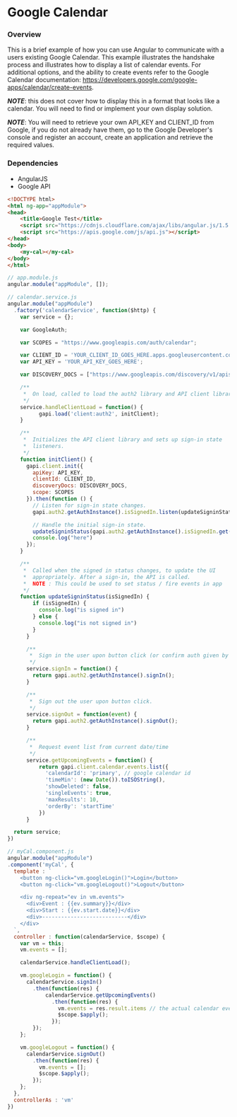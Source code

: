 # Google Calendar

### Overview
This is a brief example of how you can use Angular to communicate with a users existing Google Calendar. This example illustrates the handshake process and illustrates how to display a list of calendar events. For additional options, and the ability to create events refer to the Google Calendar documentation: https://developers.google.com/google-apps/calendar/create-events.

***NOTE***: this does not cover how to display this in a format that looks like a calendar. You will need to find or implement your own display solution.

***NOTE***: You will need to retrieve your own API_KEY and CLIENT_ID from Google, if you do not already have them, go to the Google Developer's console and register an account, create an application and retrieve the required values.

### Dependencies
* AngularJS
* Google API

```html
<!DOCTYPE html>
<html ng-app="appModule">
<head>
	<title>Google Test</title>
	<script src="https://cdnjs.cloudflare.com/ajax/libs/angular.js/1.5.7/angular.min.js"></script>
	<script src="https://apis.google.com/js/api.js"></script>
</head>
<body>
	<my-cal></my-cal>
</body>
</html>
```

```js
// app.module.js
angular.module("appModule", []);
```

```js
// calendar.service.js
angular.module("appModule")
  .factory('calendarService', function($http) {
    var service = {};

    var GoogleAuth;

    var SCOPES = "https://www.googleapis.com/auth/calendar";

    var CLIENT_ID = 'YOUR_CLIENT_ID_GOES_HERE.apps.googleusercontent.com';
    var API_KEY = 'YOUR_API_KEY_GOES_HERE';

    var DISCOVERY_DOCS = ["https://www.googleapis.com/discovery/v1/apis/calendar/v3/rest"];

    /**
     *  On load, called to load the auth2 library and API client library.
     */
    service.handleClientLoad = function() {
          gapi.load('client:auth2', initClient);
    }

    /**
     *  Initializes the API client library and sets up sign-in state
     *  listeners.
     */
    function initClient() {
      gapi.client.init({
        apiKey: API_KEY,
        clientId: CLIENT_ID,
        discoveryDocs: DISCOVERY_DOCS,
        scope: SCOPES
      }).then(function () {
        // Listen for sign-in state changes.
        gapi.auth2.getAuthInstance().isSignedIn.listen(updateSigninStatus);

        // Handle the initial sign-in state.
        updateSigninStatus(gapi.auth2.getAuthInstance().isSignedIn.get());
        console.log("here")
      });
    }

    /**
     *  Called when the signed in status changes, to update the UI
     *  appropriately. After a sign-in, the API is called.
     *  NOTE : This could be used to set status / fire events in app
     */
    function updateSigninStatus(isSignedIn) {
        if (isSignedIn) {
          console.log("is signed in")
        } else {
          console.log("is not signed in")
        }
      }

      /**
       *  Sign in the user upon button click (or confirm auth given by logged in user).
       */
      service.signIn = function() {
        return gapi.auth2.getAuthInstance().signIn();
      }

      /**
       *  Sign out the user upon button click.
       */
      service.signOut = function(event) {
        return gapi.auth2.getAuthInstance().signOut();
      }

      /**
       *  Request event list from current date/time
       */
      service.getUpcomingEvents = function() {
          return gapi.client.calendar.events.list({
            'calendarId': 'primary', // google calendar id
            'timeMin': (new Date()).toISOString(),
            'showDeleted': false,
            'singleEvents': true,
            'maxResults': 10,
            'orderBy': 'startTime'
          })
      }

  return service;
})
```

```js
// myCal.component.js
angular.module("appModule")
.component('myCal', {
  template : `
    <button ng-click="vm.googleLogin()">Login</button>
    <button ng-click="vm.googleLogout()">Logout</button>

    <div ng-repeat="ev in vm.events">
      <div>Event : {{ev.summary}}</div>
      <div>Start : {{ev.start.date}}</div>
      <div>---------------------------</div>
    </div>
  `,
  controller : function(calendarService, $scope) {
    var vm = this;
    vm.events = [];

    calendarService.handleClientLoad();

    vm.googleLogin = function() {
      calendarService.signIn()
        .then(function(res) {
            calendarService.getUpcomingEvents()
              .then(function(res) {
                vm.events = res.result.items // the actual calendar events
                $scope.$apply();
              });
        });
    };

    vm.googleLogout = function() {
      calendarService.signOut()
        .then(function(res) {
          vm.events = [];
          $scope.$apply();
        });
    };
  },
  controllerAs : 'vm'
})
```
